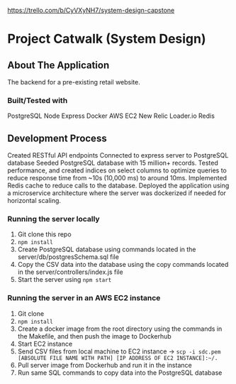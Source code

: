 https://trello.com/b/CyVXyNH7/system-design-capstone


# Project Catwalk (System Design)
## About The Application
The backend for a pre-existing retail website.

### Built/Tested with
PostgreSQL
Node
Express
Docker
AWS EC2
New Relic
Loader.io
Redis

## Development Process
Created RESTful API endpoints
Connected to express server to PostgreSQL database
Seeded PostgreSQL database with 15 million+ records.
Tested performance, and created indices on select columns to optimize queries to reduce response time from ~10s (10,000 ms) to around 10ms.
Implemented Redis cache to reduce calls to the database.
Deployed the application using a microservice architecture where the server was dockerized if needed for horizontal scaling.

### Running the server locally
1. Git clone this repo
2. `npm install`
3. Create PostgreSQL database using commands located in the server/db/postgresSchema.sql file
4. Copy the CSV data into the database using the copy commands located in the server/controllers/index.js file
5. Start the server using `npm start`

### Running the server in an AWS EC2 instance
1. Git clone
2. `npm install`
4. Create a docker image from the root directory using the commands in the Makefile, and then push the image to Dockerhub
5. Start EC2 instance
6. Send CSV files from local machine to EC2 instance -> `scp -i sdc.pem [ABSOLUTE FILE NAME WITH PATH] [IP ADDRESS OF EC2 INSTANCE]:~/.`
7. Pull server image from Dockerhub and run it in the instance
8. Run same SQL commands to copy data into the PostgreSQL database
